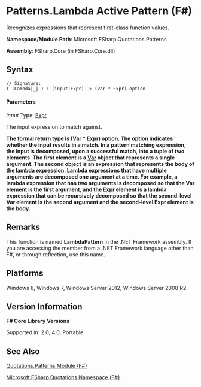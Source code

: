 # Patterns.Lambda Active Pattern (F#)

Recognizes expressions that represent first-class function values.

**Namespace/Module Path**: Microsoft.FSharp.Quotations.Patterns

**Assembly**: FSharp.Core (in FSharp.Core.dll)


## Syntax

```
// Signature:
( |Lambda|_| ) : (input:Expr) -> (Var * Expr) option
```

#### Parameters
*input*
Type: [Expr](http://msdn.microsoft.com/en-us/library/ed6a2caf-69d4-45c2-ab97-e9b3be9bce65)


The input expression to match against.



**The formal return type is (Var &#42; Expr) option. The option indicates whether the input results in a match. In a pattern matching expression, the input is decomposed, upon a successful match, into a tuple of two elements. The first element is a [Var](http://msdn.microsoft.com/en-us/library/2b1237f9-d897-4bcf-872a-4a297db3f7b5) object that represents a single argument. The second object is an expression that represents the body of the lambda expression. Lambda expressions that have multiple arguments are decomposed one argument at a time. For example, a lambda expression that has two arguments is decomposed so that the Var element is the first argument, and the Expr element is a lambda expression that can be recursively decomposed so that the second-level Var element is the second argument and the second-level Expr element is the body.**
## Remarks
This function is named **LambdaPattern** in the .NET Framework assembly. If you are accessing the member from a .NET Framework language other than F#, or through reflection, use this name.


## Platforms
Windows 8, Windows 7, Windows Server 2012, Windows Server 2008 R2


## Version Information
**F# Core Library Versions**

Supported in: 2.0, 4.0, Portable




## See Also
[Quotations.Patterns Module &#40;F&#35;&#41;](Quotations.Patterns+Module+%28FSharp%29.md)

[Microsoft.FSharp.Quotations Namespace &#40;F&#35;&#41;](Microsoft.FSharp.Quotations+Namespace+%28FSharp%29.md)

